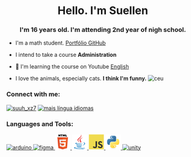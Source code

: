 # <h1 align="center">Hello. I'm Suellen</h1>
<h3 align="center">I'm 16 years old. I'm attending 2nd year of nigh school.</h3>

- I'm a math student. [Portfólio GitHub](https://github.com/explore)

- I intend to take a course **Administration**

- 🤝 I'm learning the course on Youtube [English](https://www.youtube.com/watch?v=7ZimwlX1ywU)

- I love the animals, especially cats. **I think I'm funny.**
![ceu](https://github.com/suuh24/suuh242/assets/132715581/a8c6e764-544e-4c4b-8439-fd8bd68fc2b5)


<h3 align="left">Connect with me:</h3>
<p align="left">
<a href="https://instagram.com/suuh_xz7" target="blank"><img align="center" src="https://raw.githubusercontent.com/rahuldkjain/github-profile-readme-generator/master/src/images/icons/Social/instagram.svg" alt="suuh_xz7" height="30" width="40" /></a>
<a href="https://www.youtube.com/c/mais língua idiomas" target="blank"><img align="center" src="https://raw.githubusercontent.com/rahuldkjain/github-profile-readme-generator/master/src/images/icons/Social/youtube.svg" alt="mais língua idiomas" height="30" width="40" /></a>
</p>

<h3 align="left">Languages and Tools:</h3>
<p align="left"> <a href="https://www.arduino.cc/" target="_blank" rel="noreferrer"> <img src="https://cdn.worldvectorlogo.com/logos/arduino-1.svg" alt="arduino" width="40" height="40"/> </a> <a href="https://www.figma.com/" target="_blank" rel="noreferrer"> <img src="https://www.vectorlogo.zone/logos/figma/figma-icon.svg" alt="figma" width="40" height="40"/> </a> <a href="https://www.w3.org/html/" target="_blank" rel="noreferrer"> <img src="https://raw.githubusercontent.com/devicons/devicon/master/icons/html5/html5-original-wordmark.svg" alt="html5" width="40" height="40"/> </a> <a href="https://www.java.com" target="_blank" rel="noreferrer"> <img src="https://raw.githubusercontent.com/devicons/devicon/master/icons/java/java-original.svg" alt="java" width="40" height="40"/> </a> <a href="https://developer.mozilla.org/en-US/docs/Web/JavaScript" target="_blank" rel="noreferrer"> <img src="https://raw.githubusercontent.com/devicons/devicon/master/icons/javascript/javascript-original.svg" alt="javascript" width="40" height="40"/> </a> <a href="https://www.python.org" target="_blank" rel="noreferrer"> <img src="https://raw.githubusercontent.com/devicons/devicon/master/icons/python/python-original.svg" alt="python" width="40" height="40"/> </a> <a href="https://unity.com/" target="_blank" rel="noreferrer"> <img src="https://www.vectorlogo.zone/logos/unity3d/unity3d-icon.svg" alt="unity" width="40" height="40"/> </a> </p>
